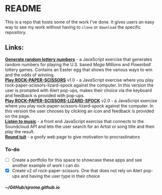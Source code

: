 # README  
This is a repo that hosts some of the work I've done. It gives users an easy way to see my work without having to `clone` or `download` the specific repository.  
## Links:  
**[Generate random lottery numbers](https://sjroma.github.io/lotterynumbers)** - a JavaScript exercise that generates random numbers for playing the U.S. based _Mega Millions_ and _Powerball_ lottery games. Contains an Easter egg that shows the various ways to win and the odds of winning.  
**[Play ROCK-PAPER-SCISSORS](https://sjroma.github.io/rps)** v1.0 - a JavaScript exercise where you play rock-paper-scissors-lizard-spock against the computer. In this version the user is prompted with Alert pop-ups, makes their choice via the keyboard and feedback is provided with pop-ups.  
**[Play ROCK-PAPER-SCISSORS-LIZARD-SPOCK](https://sjroma.github.io/rpsls)** v2.0 - a JavaScript exercise where you play rock-paper-scissors-lizard-spock against the computer. In this version the user chooses by clicking an icon and feedback is provided on the page.  
**[Listen to music](https://sjroma.github.io/soundcloud)** - a front end JavaScript exercise that connects to the Soundcloud API and lets the user search for an Artist or song title and then play the result.  
**[Round tuit](http://sjroma.github.io/roundtuit)** - a goofy web page to give motivation to procrastinators  
### To-do  
- [ ] Create a portfolio for this space to showcase these apps and see another example of work I can do  
- [x] Create v2 of rock-paper-scissors. One that does not rely on Alert pop-ups and having the user type in their choice  

##### ~/GitHub/sjroma.github.io  
